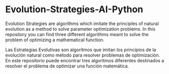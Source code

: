 # Evolution-Strategies-AI-Python
Evolution Strategies are algorithms which imitate the principles of natural evolution as a method to solve parameter optimization problems. In this repository you can find three different algorithms meant to solve the problem of optimizing a mathematical function.

Las Estrategias Evolutivas son algoritmos que imitan los principios de la evolución natural como método para resolver problemas de optimización. En este repositorio puede encontrar tres algoritmos diferentes destinados a resolver el problema de optimizar una función matemática.
